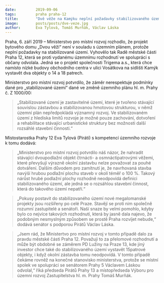 ```yaml
---
date:         2019-09-06
tags:         praha praha-12
title:        "Dvě věže na Kamýku neplní požadavky stabilizovaného území"
image: 	      posts/posts/dve-veze.jpg
author:       Eva Tylová, Tomáš Murňák, Václav Láska
---
```


Praha, 6. září 2019 – Ministerstvo pro místní rozvoj rozhodlo, že projekt bytového domu „Dvou věží“ není v souladu s územním plánem, protože neplní požadavky na stabilizované území. Vyhovělo tak Radě městské části Praha 12, která se proti vydanému územnímu rozhodnutí ve spolupráci s občany odvolala. Jedná se o projekt společnosti Trigema a.s., která chce namísto nízké budovy obchodního centra v ulici Vosátkova na sídlišti Kamýk vystavět dva objekty o 14 a 18 patrech.

Ministerstvo pro místní rozvoj potvrdilo, že záměr nerespektuje podmínky dané pro „stabilizované území“ dané ve změně územního plánu hl. m. Prahy č. Z 1000/00: 

> „Stabilizované území je zastavitelné území, které je tvořeno stávající souvislou zástavbou a stabilizovanou hmotovou strukturou, v němž územní plán nepředpokládá významný rozvoj. Ve stabilizovaném území z hlediska limitů rozvoje je možné pouze zachování, dotvoření a rehabilitace stávající urbanistické struktury bez možnosti další rozsáhlé stavební činnosti.“ 

Místostarostka Prahy 12 Eva Tylová (Piráti) s kompetencí územního rozvoje k tomu dodává: 

> „Ministerstvo pro místní rozvoj potvrdilo náš názor, že nahradit stávající dvoupodlažní objekt čtrnácti- a osmnáctipatrovými věžemi, které převyšují výrazně okolní zástavbu nelze považovat za pouhé dotváření. Dalším důvodem pro zamítnutí je, že navrhovaná stavba navýší hrubou podlažní plochu staveb v okolí téměř o 100 %. Takový nárůst hrubé podlažní plochy rozhodně neodpovídá definici stabilizovaného území, ale jedná se o rozsáhlou stavební činnost, která do takového území nepatří.“

> „Pokusy postavit do stabilizovaného území nové megalomanské projekty jsou rozšířeny po celé Praze. Stavějí se proti nim společně rozumní zastupitelé a senátoři. Naší snaze by velmi pomohlo, kdyby bylo co nejvíce takových rozhodnutí, která by jasně dala najevo, že podobným nesmyslným způsobem se prostě Praha rozvíjet nebude,“ dodává senátor s podporou Pirátů Václav Láska. 

> „Jsem rád, že Ministertvo pro místní rozvoj v tomto případě dalo za pravdu městské části Praha 12. Považuji to za přelomové rozhodnutí a může být obdobné se záměrem PD Lužiny na Praze 13, kde jiný investor chce také do stabilizovaného území vystavět 15patrové objekty, i když okolní zástavba tomu neodpovídá. V tomto případě čekáme rovněž na konečné stanovisko ministerstva, protože se místní spolek ve spolupráci se senátorem Prahy 5 Václavem Láskou odvolal,“ říká předseda Pirátů Prahy 13 a místopředseda Výboru pro územní rozvoj Zastupitelstva hl. m. Prahy Tomáš Murňák.
